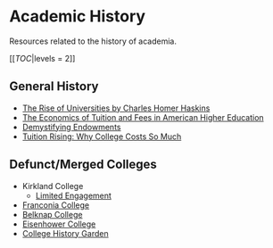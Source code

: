 

Academic History
================

Resources related to the history of academia.

[[_TOC_|levels = 2]]

General History
---------------

-   [The Rise of Universities by Charles Homer Haskins](http://www.elfinspell.com/UniversitiesTitle.html)
-   [The Economics of Tuition and Fees in American Higher Education](http://digitalcommons.ilr.cornell.edu/cgi/viewcontent.cgi?article=1068&context=workingpapers)
-   [Demystifying Endowments](http://digitalcommons.ilr.cornell.edu/reports/41/)
-   [Tuition Rising: Why College Costs So Much](https://www.educause.edu/ir/library/pdf/ffp0005s.pdf)

Defunct/Merged Colleges
-----------------------

-   Kirkland College
    -   [Limited Engagement](https://www.amazon.com/Limited-Engagement-Kirkland-1965-1978-Coordinate/dp/1425700691)
-   [Franconia College](http://franconia.to/)
-   [Belknap College](http://www.belknapcollege.com)
-   [Eisenhower College](https://www.eisenhowercollege.org/)
-   [College History Garden](https://collegehistorygarden.blogspot.com/)

